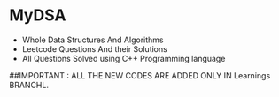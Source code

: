# MyDSA
* Whole Data Structures And Algorithms
* Leetcode Questions And their Solutions
* All Questions Solved using C++ Programming language 


##IMPORTANT : ALL THE NEW CODES ARE ADDED ONLY IN Learnings BRANCHL. 
